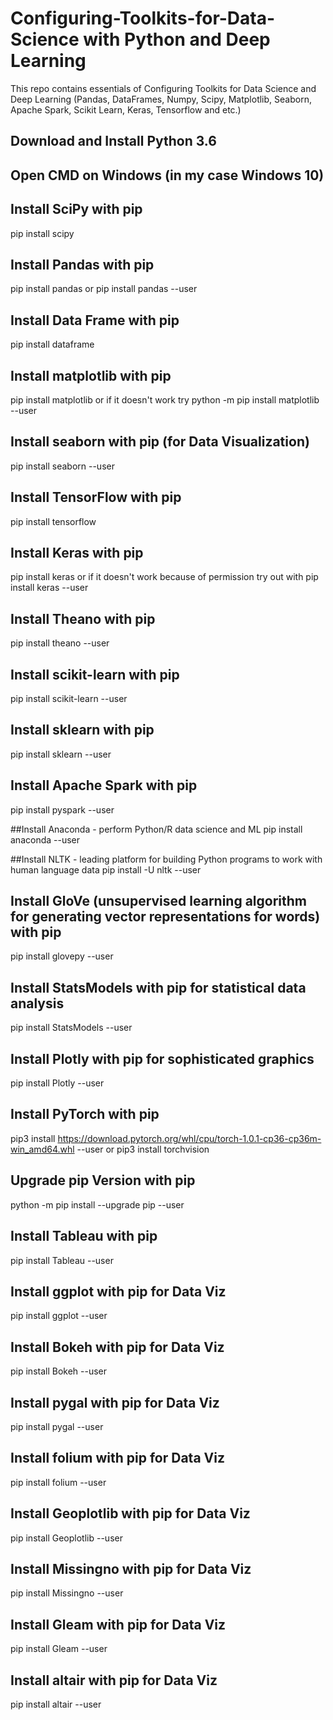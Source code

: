# Configuring-Toolkits-for-Data-Science with Python and Deep Learning
This repo contains essentials of Configuring Toolkits for Data Science and Deep Learning (Pandas, DataFrames, Numpy, Scipy, Matplotlib, Seaborn, Apache Spark, Scikit Learn, Keras, Tensorflow and etc.)

## Download and Install Python 3.6

## Open CMD on Windows (in my case Windows 10)

## Install SciPy with pip
pip install scipy

## Install Pandas with pip
pip install pandas
or pip install pandas --user

## Install Data Frame with pip
pip install dataframe

## Install matplotlib with pip
pip install matplotlib
or if it doesn't work try python -m pip install matplotlib --user

## Install seaborn with pip (for Data Visualization) 
pip install seaborn --user

## Install TensorFlow with pip
pip install tensorflow

## Install Keras with pip
pip install keras
or if it doesn't work because of permission try out with pip install keras --user

## Install Theano with pip
pip install theano --user

## Install scikit-learn with pip
pip install scikit-learn --user

## Install sklearn with pip
pip install sklearn --user

## Install Apache Spark with pip
pip install pyspark --user

##Install Anaconda - perform Python/R data science and ML
pip install anaconda --user

##Install NLTK - leading platform for building Python programs to work with human language data
pip install -U nltk --user


## Install GloVe (unsupervised learning algorithm for generating vector representations for words) with pip
pip install glovepy --user

## Install StatsModels with pip for statistical data analysis
pip install StatsModels --user

## Install Plotly with pip for sophisticated graphics
pip install Plotly --user

## Install PyTorch with pip
pip3 install https://download.pytorch.org/whl/cpu/torch-1.0.1-cp36-cp36m-win_amd64.whl --user
or pip3 install torchvision

## Upgrade pip Version with pip
python -m pip install --upgrade pip --user

## Install Tableau with pip
pip install Tableau --user

## Install ggplot with pip for Data Viz
pip install ggplot --user

## Install Bokeh with pip for Data Viz
pip install Bokeh --user

## Install pygal with pip for Data Viz
pip install pygal --user

## Install folium with pip for Data Viz
pip install folium --user

## Install Geoplotlib with pip for Data Viz
pip install Geoplotlib --user

## Install Missingno with pip for Data Viz
pip install Missingno --user

## Install Gleam with pip for Data Viz
pip install Gleam --user

## Install altair with pip for Data Viz
pip install altair --user
